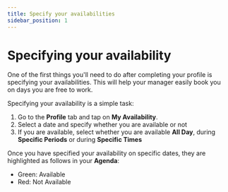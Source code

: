 ```yaml
---
title: Specify your availabilities
sidebar_position: 1
---
```


# Specifying your availability
One of the first things you'll need to do after completing your profile is specifying your availabilities. This will help your manager easily book you on days you are free to work.

Specifying your availability is a simple task:
1. Go to the **Profile** tab and tap on **My Availability**.
2. Select a date and specify whether you are available or not
3. If you are available, select whether you are available **All Day**, during **Specific Periods** or during **Specific Times**

Once you have specified your availability on specific dates, they are highlighted as follows in your **Agenda**:
- Green: Available
- Red: Not Available 